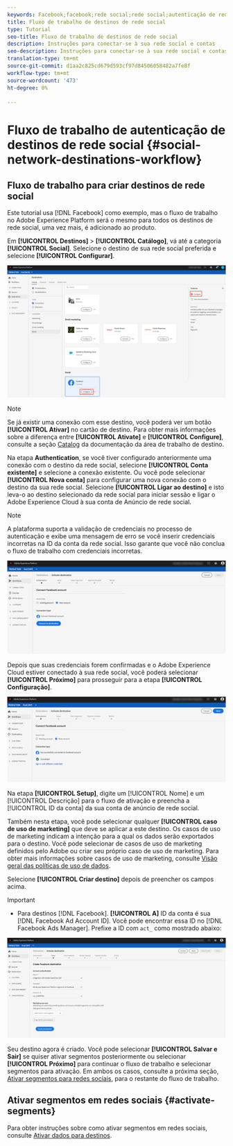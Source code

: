 ```yaml
---
keywords: Facebook;facebook;rede social;rede social;autenticação de rede social;autenticação de rede social
title: Fluxo de trabalho de destinos de rede social
type: Tutorial
seo-title: Fluxo de trabalho de destinos de rede social
description: Instruções para conectar-se à sua rede social e contas
seo-description: Instruções para conectar-se à sua rede social e contas
translation-type: tm+mt
source-git-commit: d1aa2c825cd679d593cf97d84506058482a7fe8f
workflow-type: tm+mt
source-wordcount: '473'
ht-degree: 0%

---
```



# Fluxo de trabalho de autenticação de destinos de rede social {#social-network-destinations-workflow}

## Fluxo de trabalho para criar destinos de rede social

Este tutorial usa [!DNL Facebook] como exemplo, mas o fluxo de trabalho no Adobe Experience Platform será o mesmo para todos os destinos de rede social, uma vez mais, é adicionado ao produto.

Em **[!UICONTROL Destinos]** > **[!UICONTROL Catálogo]**, vá até a categoria **[!UICONTROL Social]**. Selecione o destino de sua rede social preferida e selecione **[!UICONTROL Configurar]**.

![Conectar-se ao destino da rede social](../../assets/catalog/social/workflow/catalog.png)

>[!NOTE]
>
>Se já existir uma conexão com esse destino, você poderá ver um botão **[!UICONTROL Ativar]** no cartão de destino. Para obter mais informações sobre a diferença entre **[!UICONTROL Ativate]** e **[!UICONTROL Configure]**, consulte a seção [Catalog](../../ui/destinations-workspace.md#catalog) da documentação da área de trabalho de destino.

Na etapa **Authentication**, se você tiver configurado anteriormente uma conexão com o destino da rede social, selecione **[!UICONTROL Conta existente]** e selecione a conexão existente. Ou você pode selecionar **[!UICONTROL Nova conta]** para configurar uma nova conexão com o destino da sua rede social. Selecione **[!UICONTROL Ligar ao destino]** e isto leva-o ao destino selecionado da rede social para iniciar sessão e ligar o Adobe Experience Cloud à sua conta de Anúncio de rede social.

>[!NOTE]
>
>A plataforma suporta a validação de credenciais no processo de autenticação e exibe uma mensagem de erro se você inserir credenciais incorretas na ID da conta da rede social. Isso garante que você não conclua o fluxo de trabalho com credenciais incorretas.

![Conectar ao destino da rede social - etapa de autenticação](../../assets/catalog/social/workflow/pre-connect.png)

Depois que suas credenciais forem confirmadas e o Adobe Experience Cloud estiver conectado à sua rede social, você poderá selecionar **[!UICONTROL Próximo]** para prosseguir para a etapa **[!UICONTROL Configuração]**.

![Credenciais confirmadas](../../assets/catalog/social/workflow/post-connect.png)

Na etapa **[!UICONTROL Setup]**, digite um [!UICONTROL Nome] e um [!UICONTROL Descrição] para o fluxo de ativação e preencha a [!UICONTROL ID da conta] da sua conta de anúncio de rede social.

Também nesta etapa, você pode selecionar qualquer **[!UICONTROL caso de uso de marketing]** que deve se aplicar a este destino. Os casos de uso de marketing indicam a intenção para a qual os dados serão exportados para o destino. Você pode selecionar de casos de uso de marketing definidos pelo Adobe ou criar seu próprio caso de uso de marketing. Para obter mais informações sobre casos de uso de marketing, consulte [Visão geral das políticas de uso de dados](../../../data-governance/policies/overview.md).

Selecione **[!UICONTROL Criar destino]** depois de preencher os campos acima.

>[!IMPORTANT]
>
> * Para destinos [!DNL Facebook]. **[!UICONTROL A]** ID da conta é sua  [!DNL Facebook Ad Account ID]. Você pode encontrar essa ID no [!DNL Facebook Ads Manager]. Prefixe a ID com `act_` como mostrado abaixo:


![Conectar ao destino da rede social - etapa de configuração](../../assets/catalog/social/workflow/setup.png)

Seu destino agora é criado. Você pode selecionar **[!UICONTROL Salvar e Sair]** se quiser ativar segmentos posteriormente ou selecionar **[!UICONTROL Próximo]** para continuar o fluxo de trabalho e selecionar segmentos para ativação. Em ambos os casos, consulte a próxima seção, [Ativar segmentos para redes sociais](#activate-segments), para o restante do fluxo de trabalho.

## Ativar segmentos em redes sociais {#activate-segments}

Para obter instruções sobre como ativar segmentos em redes sociais, consulte [Ativar dados para destinos](../../ui/activate-destinations.md).